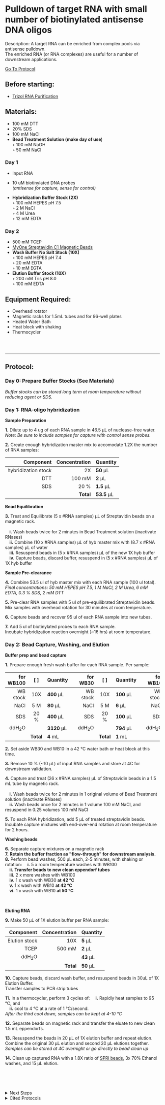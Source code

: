 Pulldown of target RNA with small number of biotinylated antisense DNA oligos
================================================================================
Description: A target RNA can be enriched from complex pools via antisense pulldown.
<br/>
The enriched RNA (or RNA complexes) are useful for a number of downstream applications.

[Go To Protocol](#protocol)

Before starting:
--------------------------------------------------------------------------------
* [Trizol RNA Purification](../General/Trizol-RNA-Purification.md)

Materials:
--------------------------------------------------------------------------------
  * 100 mM DTT  
  * 20% SDS  
  * 100 mM NaCl
  * **Bead Treatment Solution (make day of use)**  
    ◦ 100 mM NaOH  
    ◦ 50 mM NaCl 

### Day 1
  * Input RNA  
  * 10 uM biotinylated DNA probes <br/>_(antisense for capture, sense for control)_


  * **Hybridization Buffer Stock (2X)**  
    ◦ 100 mM HEPES pH 7.5  
    ◦ 2 M NaCl  
    ◦ 4 M Urea  
    ◦ 12 mM EDTA  
    
### Day 2
  * 500 mM TCEP
  * [MyOne Streptavidin C1 Magnetic Beads](https://www.thermofisher.com/order/catalog/product/65001)
  * **Wash Buffer No Salt Stock (10X)**  
    ◦ 100 mM HEPES pH 7.4  
    ◦ 20 mM EDTA  
    ◦ 10 mM EGTA  
  * **Elution Buffer Stock (10X)**  
    ◦ 200 mM Tris pH 8.0  
    ◦ 100 mM EDTA  
  
  
<!-- Using distinct bullet symbols with 2 spaces at end of each line makes a better formatted list -->
    

Equipment Required:
--------------------------------------------------------------------------------
* Overhead rotator 
* Magnetic racks for 1.5mL tubes and for 96-well plates
* Heated Water Bath
* Heat block with shaking
* Thermocycler


<br/><br/>
___
Protocol:
--------------------------------------------------------------------------------
### Day 0: Prepare Buffer Stocks (See Materials)<br/>
_Buffer stocks can be stored long term at room temperature without reducing agent or SDS._

### Day 1: RNA-oligo hybridization

**Sample Preparation**

**1.** Dilute up to 4 ug of each RNA sample in 46.5 µL of nuclease-free water.<br/>
_Note: Be sure to include samples for capture with control sense probes._
  
**2.** Create enough hybridization master mix to accomodate 1.2X the number of RNA samples: 

  | Component | Concentration | Quantity | 
  | ---------: | ---------: | :---------- |
  | hybridization stock | 2X | **50**  µL | 
  | DTT | 100 mM | **2**  µL |
  | SDS | 20 % | **1.5**  µL |
  || **Total** | **53.5** µL |

**Bead Equilibration**

**3.** Treat and Equilibrate (5 x #RNA samples) µL of Streptavidin beads on a magnetic rack.<br/>      
  &ensp;&ensp;**i.** Wash beads twice for 2 minutes in Bead Treatment solution (inactivate RNases)  
  &ensp;&ensp;**ii.** Combine (10 x #RNA samples) µL of hyb master mix with (8.7 x #RNA samples) µL of water    
  &ensp;&ensp;**iii.** Resuspend beads in (5 x #RNA samples) µL of the new 1X hyb buffer    
  &ensp;&ensp;**iv.** Capture beads, discard buffer, resuspend in (5 x #RNA samples) µL of 1X hyb buffer  
  
**Sample Pre-clearance**

**4.** Combine 53.5 ul of hyb master mix with each RNA sample (100 ul total).<br/>
_Final concentrations: 50 mM HEPES pH 7.5, 1 M NaCl, 2 M Urea, 6 mM EDTA, 0.3 % SDS, 2 mM DTT_

**5.** Pre-clear RNA samples with 5 ul of pre-equilibrated Streptavidin beads. <br/>
Mix samples with overhead rotation for 30 minutes at room temperature.

**6.** Capture beads and recover 95 ul of each RNA sample into new tubes.

**7.** Add 5 ul of biotinylated probes to each RNA sample.<br/>
Incubate hybridization reaction overnight (~16 hrs) at room temperature.

### Day 2: Bead Capture, Washing, and Elution

**Buffer prep and bead capture** 

**1.** Prepare enough fresh wash buffer for each RNA sample. Per sample:

  | for WB100 | [ ] | Quantity || for WB30 | [ ] | Quantity || for WB10 | [ ] | Quantity |
  | ---------: | :--------: | :---------- | ---------: | ---------: | :--------: | :---------- | ---------: | ---------: | :--------: | :---------- |
  | WB stock | 10X | **400**  µL || WB stock | 10X | **100**  µL || WB stock | 10X | **150**  µL |
  | NaCl | 5 M | **80**  µL || NaCl | 5 M | **6**  µL || NaCl | 5 M | **3**  µL |
  | SDS | 20 % | **400**  µL || SDS | 20 % | **100**  µL || SDS | 20 % | **150**  µL |
  | ddH<sub>2</sub>O || **3120**  µL || ddH<sub>2</sub>O || **794**  µL || ddH<sub>2</sub>O || **1197**  µL | 
  || **Total** | **4** mL ||| **Total** | **1** mL ||| **Total** | **1.5** mL |
  
**2.** Set aside WB30 and WB10 in a 42 °C water bath or heat block at this time. 

**3.** Remove 10 % (~10 µL) of input RNA samples and store at 4C for downstream validation. 

**4.** Capture and treat (26 x #RNA samples) µL of Streptavidin beads in a 1.5 mL tube by magnetic rack.<br/>  
  &ensp;&ensp;**i.** Wash beads twice for 2 minutes in 1 original volume of Bead Treatment solution (inactivate RNases)  
  &ensp;&ensp;**ii.** Wash beads once for 2 minutes in 1 volume 100 mM NaCl, and resuspend in 0.25 volumes 100 mM NaCl  
  
**5.** To each RNA hybridization, add 5 µL of treated streptavidin beads.<br/>
Incubate capture mixtures with end-over-end rotation at room temperature for 2 hours.

**Washing beads**

  **6.** Separate capture mixtures on a magnetic rack  
  **7.** **Retain the buffer fraction as "flow-through" for downstream analysis.**  
  **8.** Perform bead washes, 500 µL each, 2-5 minutes, with shaking or rotation: 
  		&ensp;&ensp;**i.** 5 x room temperature washes with WB100  
  		&ensp;&ensp;**ii.** **Transfer beads to new clean eppendorf tubes**  
  		&ensp;&ensp;**iii.** 2 x more washes with WB100  
  		&ensp;&ensp;**iv.** 1 x wash with WB30 **at 42 °C**  
    &ensp;&ensp;**v.** 1 x wash with WB10 **at 42 °C**  
    &ensp;&ensp;**vi.** 1 x wash with WB10 **at 50 °C**  

<br/><br/>
**Eluting RNA**

**9.** Make 50 µL of 1X elution buffer per RNA sample:

  | Component | Concentration | Quantity | 
  | ---------: | ---------: | :---------- |
  | Elution stock | 10X | **5**  µL | 
  | TCEP | 500 mM | **2**  µL |
  | ddH<sub>2</sub>O || **43**  µL |
  || **Total** | **50** µL |
  
  **10.** Capture beads, discard wash buffer, and resuspend beads in 30uL of 1X Elution Buffer.<br/>
  Transfer samples to PCR strip tubes
  
  **11.** In a thermocycler, perform 3 cycles of:
  &ensp;&ensp;**i.** Rapidly heat samples to 95 °C, and  
  &ensp;&ensp;**ii.** cool to 4 °C at a rate of 1 °C/second.<br/>
  _After the third cool down, samples can be kept at 4-10 °C_
  
  **12.** Separate beads on magnetic rack and transfer the eluate to new clean 1.5 mL eppendorfs.
  
  **13.** Resuspend the beads in 20 µL of 1X elution buffer and repeat elution. <br/>
  Combine the original 30 µL elution and second 20 µL elutions together.<br/>
  _Samples can be stored at 4C overnight or go directly to bead clean up_
  
  **14.** Clean up captured RNA with a 1.8X ratio of [SPRI beads](../NGS/SPRI-beads.md), 3x 70% Ethanol washes, and 15 µL elution.
  
<br/><br/>

<br/>


<!-- The text below creates dropdown lists for links to next steps or hyperlinks -->

<details>
  <summary>Next Steps</summary>
  
</p> <a href="../Mutational-Profiling/MaP-RT-SSII.md">
MaP with SuperScript II RT</a>

</p> <a href="../NGS/Second-Strand-Synthesis.md">
Second-Strand Synthesis</a>

</p> <a href="../NGS/Basic-Nextera-XT.md">
Nextera XT library prep</a>

</details>

<details>
  <summary>Cited Protocols</summary>
  
  <a href="https://www.nature.com/articles/s41594-020-0390-z">
Enhanced nucleotide chemistry and toehold nanotechnology reveals lncRNA spreading on chromatin</a> Toehold techology, wash buffers, capture oligos. 

 <a href="https://www.ncbi.nlm.nih.gov/pmc/articles/PMC7956044/">
Analysis of RNA-protein networks with RNP-MaP defines functional hubs on RNAn</a> Elution of RNA off beads (without use of elution oligos) 


</details>
